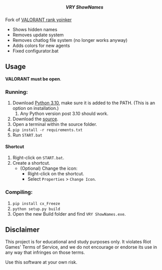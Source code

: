 
<h5 align="center"> VRY ShowNames</h5>

Fork of [VALORANT rank yoinker](https://github.com/zayKenyon/VALORANT-rank-yoinker)

- Shows hidden names  
- Removes update system  
- Removes chatlog file system (no longer works anyway)  
- Adds colors for new agents
- Fixed configurator.bat



## Usage
 **VALORANT must be open**.

### Running:

1) Download [Python 3.10](https://www.python.org/downloads/release/python-3100/), make sure it is added to the PATH. (This is an option on installation.)
   1) Any Python version post 3.10 should work.
2) Download the [source](https://github.com/pintoso/VRY-ShowNames/archive/refs/heads/master.zip).
3) Open a terminal within the source folder.
4) `pip install -r requirements.txt`
5) Run `START.bat`

#### Shortcut
1. Right-click on `START.bat`.
2. Create a shortcut.
   - (Optional) Change the icon:
     - Right-click on the shortcut.
     - Select `Properties` > `Change Icon`.


### Compiling:

1) `pip install cx_Freeze`
2) `python setup.py build`
3)  Open the new Build folder and find `VRY ShowNames.exe`.

 
## Disclaimer

This project is for educational and study purposes only. It violates Riot Games' Terms of Service, and we do not encourage or endorse its use in any way that infringes on those terms. 

Use this software at your own risk.
